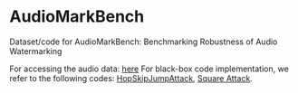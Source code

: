 # AudioMarkBench
Dataset/code for AudioMarkBench: Benchmarking Robustness of Audio Watermarking

For accessing the audio data: [here](https://drive.google.com/drive/folders/1037mBf4LoGq0CDxe6hYx5fNNv56AY_9e?usp=sharing)
For black-box code implementation, we refer to the following codes: [HopSkipJumpAttack](https://github.com/Trusted-AI/adversarial-robustness-toolbox/blob/main/art/attacks/evasion/hop_skip_jump.py), [Square Attack](https://github.com/max-andr/square-attack/blob/master/attack.py).
